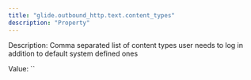 ```yaml
---
title: "glide.outbound_http.text.content_types"
description: "Property"
---
```


Description: Comma separated list of content types user needs to log in addition to default system defined ones

Value: ``